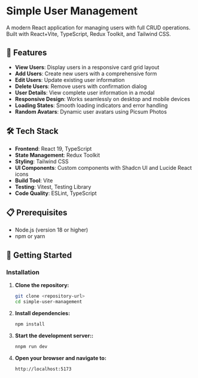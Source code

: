 # Simple User Management

A modern React application for managing users with full CRUD operations. Built with React+Vite, TypeScript, Redux Toolkit, and Tailwind CSS.

## 🚀 Features

- **View Users**: Display users in a responsive card grid layout
- **Add Users**: Create new users with a comprehensive form
- **Edit Users**: Update existing user information
- **Delete Users**: Remove users with confirmation dialog
- **User Details**: View complete user information in a modal
- **Responsive Design**: Works seamlessly on desktop and mobile devices
- **Loading States**: Smooth loading indicators and error handling
- **Random Avatars**: Dynamic user avatars using Picsum Photos

## 🛠️ Tech Stack

- **Frontend**: React 19, TypeScript
- **State Management**: Redux Toolkit
- **Styling**: Tailwind CSS
- **UI Components**: Custom components with Shadcn UI and Lucide React icons
- **Build Tool**: Vite
- **Testing**: Vitest, Testing Library
- **Code Quality**: ESLint, TypeScript

## 📋 Prerequisites

- Node.js (version 18 or higher)
- npm or yarn

## 🚀 Getting Started

### Installation

1. **Clone the repository:**

   ```bash
   git clone <repository-url>
   cd simple-user-management
   ```

2. **Install dependencies:**

   ```bash
   npm install
   ```

3. **Start the development server::**

   ```bash
   nnpm run dev
   ```

4. **Open your browser and navigate to:**

   ```bash
   http://localhost:5173
   ```
